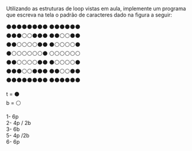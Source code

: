 Utilizando as estruturas de loop vistas em aula, implemente um programa que escreva na tela o padrão de caracteres dado na figura a seguir:

⚫⚫⚫⚫⚫⚫⚫⚫     ⚫⚫⚫⚫⚫⚫<br>
⚫⚫⚫⚪⚪⚫⚫⚫    ⚫⚫⚪⚪⚫⚫<br>
⚫⚫⚪⚪⚪⚪⚫⚫     ⚫⚪⚪⚪⚪⚫<br>
⚫⚪⚪⚪⚪⚪⚪⚫     ⚪⚪⚪⚪⚪⚪<br>
⚫⚫⚪⚪⚪⚪⚫⚫     ⚫⚪⚪⚪⚪⚫<br>
⚫⚫⚫⚪⚪⚫⚫⚫     ⚫⚫⚪⚪⚫⚫<br>
⚫⚫⚫⚫⚫⚫⚫⚫     ⚫⚫⚫⚫⚫⚫<br>

t = ⚫<br>
b = ⚪<br>

1- 6p<br>
2- 4p / 2b<br>
3- 6b<br>
5- 4p /2b<br>
6- 6p<br>
